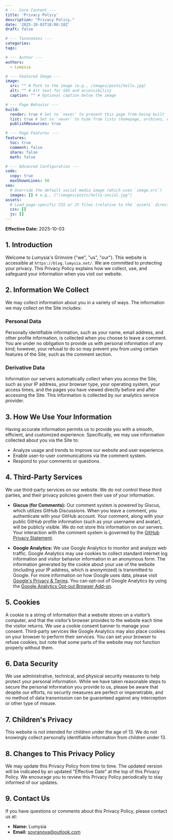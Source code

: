 ```yaml
---
# --- Core Content ---
title: 'Privacy Policy'
description: "Privacy Policy."
date: '2025-10-03T18:08:18Z'
draft: false

# --- Taxonomies ---
categories:
tags:

# --- Author ---
authors:
  - Lumysia

# --- Featured Image ---
image:
  src: "" # Path to the image (e.g., /images/posts/hello.jpg)
  alt: "" # Alt text for SEO and accessibility
  caption: "" # Optional caption below the image

# --- Page Behavior ---
build:
  render: true # Set to `never` to prevent this page from being built
  list: true # Set to `never` to hide from lists (homepage, archives, etc.)
  publishResources: true

# --- Page Features ---
features:
  toc: true
  comment: false
  share: false
  math: false

# --- Advanced Configuration ---
code:
  copy: true
  maxShownLines: 50
seo:
  # Override the default social media image (which uses `image.src`)
  images: [] # e.g., ["/images/posts/hello-social.jpg"]
assets:
  # Load page-specific CSS or JS files (relative to the `assets` directory)
  css: []
  js: []
---
```


**Effective Date:** 2025-10-03

## 1. Introduction

Welcome to Lumysia's Grimoire ("we", "us", "our"). This website is accessible at `https://blog.lumysia.net/`. We are committed to protecting your privacy. This Privacy Policy explains how we collect, use, and safeguard your information when you visit our website.

## 2. Information We Collect

We may collect information about you in a variety of ways. The information we may collect on the Site includes:

### Personal Data

Personally identifiable information, such as your name, email address, and other profile information, is collected when you choose to leave a comment. You are under no obligation to provide us with personal information of any kind; however, your refusal to do so may prevent you from using certain features of the Site, such as the comment section.

### Derivative Data

Information our servers automatically collect when you access the Site, such as your IP address, your browser type, your operating system, your access times, and the pages you have viewed directly before and after accessing the Site. This information is collected by our analytics service provider.

## 3. How We Use Your Information

Having accurate information permits us to provide you with a smooth, efficient, and customized experience. Specifically, we may use information collected about you via the Site to:

- Analyze usage and trends to improve our website and user experience.
- Enable user-to-user communications via the comment system.
- Respond to your comments or questions.

## 4. Third-Party Services

We use third-party services on our website. We do not control these third parties, and their privacy policies govern their use of your information.

- **Giscus (for Comments):** Our comment system is powered by Giscus, which utilizes GitHub Discussions. When you leave a comment, you authenticate with your GitHub account. Your comment, along with your public GitHub profile information (such as your username and avatar), will be publicly visible. We do not store this information on our servers. Your interaction with the comment system is governed by the [GitHub Privacy Statement](https://docs.github.com/en/site-policy/privacy-policies/github-privacy-statement).

- **Google Analytics:** We use Google Analytics to monitor and analyze web traffic. Google Analytics may use cookies to collect standard internet log information and visitor behavior information in an anonymous form. The information generated by the cookie about your use of the website (including your IP address, which is anonymized) is transmitted to Google. For more information on how Google uses data, please visit [Google's Privacy & Terms](https://policies.google.com/privacy). You can opt-out of Google Analytics by using the [Google Analytics Opt-out Browser Add-on](https://tools.google.com/dlpage/gaoptout).

## 5. Cookies

A cookie is a string of information that a website stores on a visitor’s computer, and that the visitor’s browser provides to the website each time the visitor returns. We use a cookie consent banner to manage your consent. Third-party services like Google Analytics may also place cookies on your browser to perform their services. You can set your browser to refuse cookies, but note that some parts of the website may not function properly without them.

## 6. Data Security

We use administrative, technical, and physical security measures to help protect your personal information. While we have taken reasonable steps to secure the personal information you provide to us, please be aware that despite our efforts, no security measures are perfect or impenetrable, and no method of data transmission can be guaranteed against any interception or other type of misuse.

## 7. Children's Privacy

This website is not intended for children under the age of 13. We do not knowingly collect personally identifiable information from children under 13.

## 8. Changes to This Privacy Policy

We may update this Privacy Policy from time to time. The updated version will be indicated by an updated "Effective Date" at the top of this Privacy Policy. We encourage you to review this Privacy Policy periodically to stay informed of our updates.

## 9. Contact Us

If you have questions or comments about this Privacy Policy, please contact us at:

- **Name:** Lumysia
- **Email:** <sovranova@outlook.com>